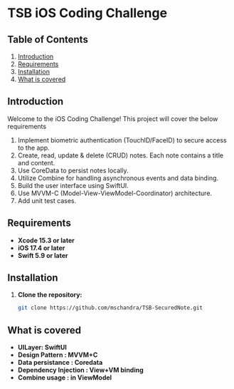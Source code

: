 
# TSB iOS Coding Challenge

## Table of Contents
1. [Introduction](#introduction)
2. [Requirements](#requirements)
3. [Installation](#installation)
4. [What is covered](#what-is-covered)


## Introduction
Welcome to the iOS Coding Challenge! This project will cover the below requirements
1. Implement biometric authentication (TouchID/FaceID) to secure access to the app.
2. Create, read, update & delete (CRUD) notes. Each note contains a title and content.
3. Use CoreData to persist notes locally.
4. Utilize Combine for handling asynchronous events and data binding.
5. Build the user interface using SwiftUI.
6. Use MVVM-C (Model-View-ViewModel-Coordinator) architecture.
7. Add unit test cases. 

## Requirements
- **Xcode 15.3 or later**
- **iOS 17.4 or later**
- **Swift 5.9 or later**

## Installation
1. **Clone the repository:**
   ```sh
   git clone https://github.com/mschandra/TSB-SecuredNote.git

## What is covered
- **UILayer: SwiftUI**
- **Design Pattern : MVVM+C**
- **Data persistance : Coredata**
- **Dependency Injection : View+VM binding**
- **Combine usage : in ViewModel**
